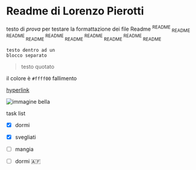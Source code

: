 # **Readme di Lorenzo Pierotti**
testo di _prova_ per testare la formattazione dei file Readme
<sup> README </sup> <sub> README </sub> <sup> README </sup> <sub> README </sub> <sup> README </sup> <sub> README </sub> <sup> README </sup> <sub> README </sub> <sup> README </sup> <sub> README </sub> 
```
testo dentro ad un
blocco separato
```

> testo quotato

il colore è `#ffff00` fallimento

[hyperlink](https://it.wikipedia.org/wiki/Collegamento_ipertestuale)

![immagine bella](https://ichef.bbci.co.uk/ace/standard/976/cpsprodpb/DBB0/production/_83804265_reuters_diddy.jpg)

task list
- [x] dormi
- [x] svegliati
- [ ] mangia
- [ ] dormi 🇦🇫
      
